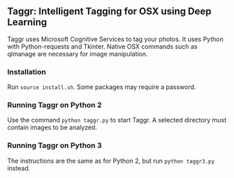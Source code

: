 ## Taggr: Intelligent Tagging for OSX using Deep Learning
Taggr uses Microsoft Cognitive Services to tag your photos. It uses Python with Python-requests and Tkinter. Native OSX commands such as qlmanage are necessary for image manipulation.
### Installation
Run `source install.sh`. Some packages may require a password.
### Running Taggr on Python 2
Use the command `python taggr.py` to start Taggr. A selected directory must contain images to be analyzed.
### Running Taggr on Python 3
The instructions are the same as for Python 2, but run `python taggr3.py` instead.
